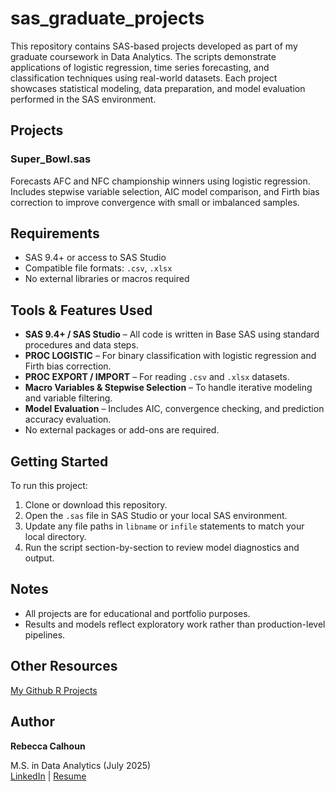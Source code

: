 # sas_graduate_projects

This repository contains SAS-based projects developed as part of my graduate coursework in Data Analytics. The scripts demonstrate applications of logistic regression, time series forecasting, and classification techniques using real-world datasets. Each project showcases statistical modeling, data preparation, and model evaluation performed in the SAS environment.

## Projects

### Super_Bowl.sas
Forecasts AFC and NFC championship winners using logistic regression. Includes stepwise variable selection, AIC model comparison, and Firth bias correction to improve convergence with small or imbalanced samples.

## Requirements

- SAS 9.4+ or access to SAS Studio
- Compatible file formats: `.csv`, `.xlsx`
- No external libraries or macros required

## Tools & Features Used

- **SAS 9.4+ / SAS Studio** – All code is written in Base SAS using standard procedures and data steps.
- **PROC LOGISTIC** – For binary classification with logistic regression and Firth bias correction.
- **PROC EXPORT / IMPORT** – For reading `.csv` and `.xlsx` datasets.
- **Macro Variables & Stepwise Selection** – To handle iterative modeling and variable filtering.
- **Model Evaluation** – Includes AIC, convergence checking, and prediction accuracy evaluation.
- No external packages or add-ons are required.

## Getting Started

To run this project:

1. Clone or download this repository.
2. Open the `.sas` file in SAS Studio or your local SAS environment.
3. Update any file paths in `libname` or `infile` statements to match your local directory.
4. Run the script section-by-section to review model diagnostics and output.

## Notes

- All projects are for educational and portfolio purposes.
- Results and models reflect exploratory work rather than production-level pipelines.

## Other Resources
[My Github R Projects](https://github.com/Rebecca-Calhoun/r_graduate_projects/)

## Author

**Rebecca Calhoun**  
 
 M.S. in Data Analytics (July 2025)  
 [LinkedIn](https://www.linkedin.com/in/rebecca-calhoun9/) | [Resume](https://yourportfolio.com)
